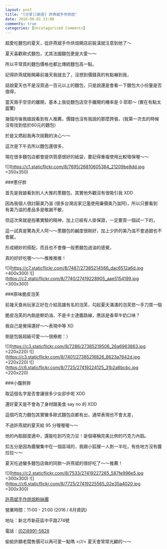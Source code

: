 ```yaml
---
layout: post
title: "[分享][新莊] 許燕斌手作烘焙"
date: 2016-06-01 23:00
comments: true
categories: [Uncatagorized Comments]
---
```


超愛吃麵包的夏天，從許燕斌手作烘焙開店前裝潢就注意到他了～

夏天喜歡歐式麵包，尤其法國麵包更是大愛～～

所以平常買的麵包價格也都比傳統麵包高一點。

記得許燕斌剛開幕前幾天我就去了，沒想到價錢真的有點嚇到我，

話說夏天也不是沒買過一百元以上的麵包，只是說還是會看一下麵包大小份量是否值得，

當天兩手空空的離開，基本上我從麵包店空手離開的機率是 0 耶耶～ (實在有點太震驚)

幾個月後我娘說看到有人推薦，價錢也沒有我說的那麼誇張，(我第一次去的時候沒有找到低於60元的麵包)

於是又燃起我再次挑戰的決心～～

這次是下午去所以麵包還很多，

現在很多麵包店都會提供質感很好的紙袋，要記得重複使用比較環保喔～～

![](https://c1.staticflickr.com/8/7695/26810605384_21209be8dd.jpg =350x350)

###蔥仔胖

首先是我娘看到別人大推的蔥麵包，其實他外觀沒有很吸引我 XDD

因為我個人很討厭美乃滋 (很多台灣店家氾濫使用廉價美乃滋阿)，所以只要看到有美乃滋的產品多是敬謝不敏，

但這次來就是抱著實驗的精神，加上已經有人掛保證，一定要買一個試一下的，

這一試真是驚為天人阿～～蔥麵包的鹹度很剛好，加上少許的美乃滋不會過甜也不會膩，

形成絕妙的搭配，而且也不會像一般蔥麵包過油的感覺，

真的好好吃喔～～～推推推推！

![](https://c7.staticflickr.com/8/7487/27385214566_dac6512a6d.jpg =400x300)
![](https://c2.staticflickr.com/8/7740/27419228905_aae5154199.jpg =300x300)

###原味脆皮泡芙

前幾天食尚玩家正好在介紹高雄有名的泡芙，勾起夏天滿滿的泡芙慾～手刀買一個

脆皮泡芙的內餡是鮮奶油，不是卡士達醬路線，應該是香草牛奶口味？

我自己是覺得還好～～表現中等 XD

倒是包裝超級可愛～～很療癒：）

![](https://c3.staticflickr.com/8/7286/27385219506_26a6963863.jpg =220x220)
![](https://c3.staticflickr.com/8/7401/27385216826_8623a7842d.jpg =220x220)
![](https://c6.staticflickr.com/8/7725/27419224125_31b2a6bcbc.jpg =220x220)

###小腹胖胖

取這個名字是否會讓很多少女卻步呢 XDD

還好夏天是不會為了身材跟美食 say no 的 XDD

這個巧克力麵包其實蠻多歐式麵包店都有出，通常表現也不會太差，

不過許燕斌的夏天給 95 分喔喔喔～～

他的內餡甜度適中，還能吃到巧克力豆！是個堪稱完美比例的巧克力內餡。

扣五分是因為醬蠻集中在一個區域的，我跟小狐狸一人剝一半吃，有些地方沒有醬拉拉～～

夏天吃過蠻多麵包店做的同款～許燕斌的很好吃了～～推薦！

![](https://c2.staticflickr.com/8/7533/27419227265_587fe996e5.jpg =300x300)
![](https://c6.staticflickr.com/8/7725/27419225565_02e35a4020.jpg =300x300)

[許燕斌手作烘焙粉絲團](https://www.facebook.com/許燕斌手作烘焙-549595445218233/)

營業時間：11:00 - 21:00 (2016 / 6月資訊)

地址：新北市新莊區中平路274號

電話：<a href="tel:0223939889">(02)8991-5828</a>

偷偷許願老闆售價可以再可愛一點嗎 >///< 夏天會常常光顧的～～